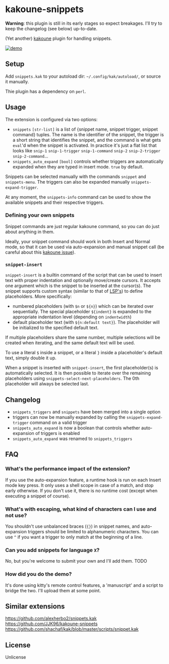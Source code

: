 # kakoune-snippets

**Warning**: this plugin is still in its early stages so expect breakages. I'll try to keep the changelog (see below) up-to-date.

(Yet another) [kakoune](http://kakoune.org) plugin for handling snippets.

[![demo](https://asciinema.org/a/217470.png)](https://asciinema.org/a/217470)

## Setup

Add `snippets.kak` to your autoload dir: `~/.config/kak/autoload/`, or source it manually.

Thie plugin has a dependency on `perl`.

## Usage

The extension is configured via two options:
* `snippets` `[str-list]` is a list of {snippet name, snippet trigger, snippet command} tuples. The name is the identifier of the snippet, the trigger is a short string that identifies the snippet, and the command is what gets `eval`'d when the snippet is activated. In practice it's just a flat list that looks like `snip-1` `snip-1-trigger` `snip-1-command` `snip-2` `snip-2-trigger` `snip-2-command`...  
* `snippets_auto_expand` `[bool]` controls whether triggers are automatically expanded when they are typed in insert mode. `true` by default.  

Snippets can be selected manually with the commands `snippet` and `snippets-menu`. The triggers can also be expanded manually `snippets-expand-trigger`.

At any moment, the `snippets-info` command can be used to show the available snippets and their respective triggers.

### Defining your own snippets

Snippet commands are just regular kakoune command, so you can do just about anything in them.

Ideally, your snippet command should work in both Insert and Normal mode, so that it can be used via auto-expansion and manual snippet call (be careful about this [kakoune issue](https://github.com/mawww/kakoune/issues/1916)).

### `snippet-insert`

`snippet-insert` is a builtin command of the script that can be used to insert text with proper indentation and optionally move/create cursors. It accepts one argument which is the snippet to be inserted at the cursor(s). The snippet supports custom syntax (similar to that of [LSP's](https://github.com/Microsoft/language-server-protocol/blob/master/snippetSyntax.md)) to define placeholders. More specifically:

* numbered placeholders (with `$n` or `${n}`) which can be iterated over sequentially. The special placeholder `${indent}` is expanded to the appropriate indentation level (depending on `indentwidth`)
* default placeholder text (with `${n:default text}`). The placeholder will be initialized to the specified default text.

If multiple placeholders share the same number, multiple selections will be created when iterating, and the same default text will be used.

To use a literal `$` inside a snippet, or a literal `}` inside a placeholder's default text, simply double it up.

When a snippet is inserted with `snippet-insert`, the first placeholder(s) is automatically selected. It is then possible to iterate over the remaining placeholders using `snippets-select-next-placeholders`. The 0th placeholder will always be selected last.

## Changelog

* `snippets_triggers` and `snippets` have been merged into a single option
* triggers can now be manually expanded by calling the `snippets-expand-trigger` command on a valid trigger
* `snippets_auto_expand` is now a boolean that controls whether auto-expansion of triggers is enabled
* `snippets_auto_expand` was renamed to `snippets_triggers`

## FAQ

### What's the performance impact of the extension?

If you use the auto-expansion feature, a runtime hook is run on each Insert mode key press. It only uses a shell scope in case of a match, and stop early otherwise.
If you don't use it, there is no runtime cost (except when executing a snippet of course).

### What's with escaping, what kind of characters can I use and not use?

You shouldn't use unbalanced braces (`{}`) in snippet names, and auto-expansion triggers should be limited to alphanumeric characters. You can use `^` if you want a trigger to only match at the beginning of a line.

### Can you add snippets for language `X`?

No, but you're welcome to submit your own and I'll add them. TODO

### How did you do the demo?

It's done using kitty's remote control features, a 'manuscript' and a script to bridge the two. I'll upload them at some point.

## Similar extensions

https://github.com/alexherbo2/snippets.kak  
https://github.com/JJK96/kakoune-snippets  
https://github.com/shachaf/kak/blob/master/scripts/snippet.kak  

## License

Unlicense
